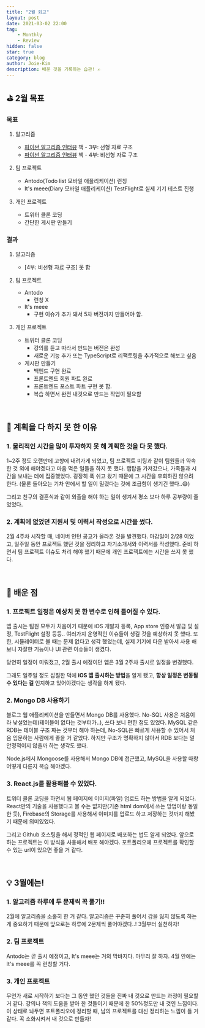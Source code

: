 ```yaml
---
title: "2월 회고"
layout: post
date: 2021-03-02 22:00
tag:
    - Monthly
    - Review
hidden: false
star: true
category: blog
author: Joie-Kim
description: 배운 것을 기록하는 습관! ✍️
---
```


## ⛳️ 2월 목표

### 목표

1. 알고리즘

    - [파이썬 알고리즘 인터뷰](http://www.kyobobook.co.kr/product/detailViewKor.laf?mallGb=KOR&ejkGb=KOR&barcode=9791189909178) 책 - 3부: 선형 자료 구조
    - [파이썬 알고리즘 인터뷰](http://www.kyobobook.co.kr/product/detailViewKor.laf?mallGb=KOR&ejkGb=KOR&barcode=9791189909178) 책 - 4부: 비선형 자료 구조

2. 팀 프로젝트

    - Antodo(Todo list 모바일 애플리케이션) 런칭
    - It's meee(Diary 모바일 애플리케이션) TestFlight로 실제 기기 테스트 진행

3. 개인 프로젝트

    - 트위터 클론 코딩
    - 간단한 게시판 만들기

### 결과

1. 알고리즘

    - [4부: 비선형 자료 구조] 못 함

2. 팀 프로젝트

    - Antodo
        - 런칭 X
    - It's meee
        - 구현 이슈가 추가 돼서 5차 버전까지 만들어야 함.

3. 개인 프로젝트

    - 트위터 클론 코딩
        - 강의를 듣고 따라서 만드는 버전은 완성
        - 새로운 기능 추가 또는 TypeScript로 리팩토링을 추가적으로 해보고 싶음
    - 게시판 만들기
        - 백엔드 구현 완료
        - 프론트엔드 회원 파트 완료
        - 프론트엔드 포스트 파트 구현 못 함.
        - 복습 하면서 완전 내것으로 만드는 작업이 필요함

<br>

## 📌 계획을 다 하지 못 한 이유

### 1. 물리적인 시간을 많이 투자하지 못 해 계획한 것을 다 못 했다.

1~2주 정도 오랜만에 고향에 내려가게 되었고, 팀 프로젝트 미팅과 같이 팀원들과 약속한 것 외에 해야겠다고 마음 먹은 일들을 하지 못 했다. 랩탑을 가져갔으나, 가족들과 시간을 보내는 데에 집중했었다. 굉장히 푹 쉬고 왔기 때문에 그 시간을 후회하진 않으려 한다. (물론 돌아오는 기차 안에서 할 일이 밀렸다는 것에 조급함이 생기긴 했다..😅)

그리고 친구의 결혼식과 같이 외출을 해야 하는 일이 생겨서 평소 보다 하루 공부량이 줄었었다.

### 2. 계획에 없었던 지원서 및 이력서 작성으로 시간을 썼다.

2월 4주차 시작할 때, 네이버 인턴 공고가 올라온 것을 발견했다. 마감일이 2/28 이었고, 일주일 동안 프로젝트 했던 것을 정리하고 자기소개서와 이력서를 작성했다. 준비 하면서 팀 프로젝트 이슈도 처리 해야 했기 때문에 개인 프로젝트에는 시간을 쓰지 못 했다.

<br>

## 📌 배운 점

### 1. 프로젝트 일정은 예상치 못 한 변수로 인해 틀어질 수 있다.

앱 출시는 팀원 모두가 처음이기 때문에 iOS 개발자 등록, App store 인증서 발급 및 설정, TestFlight 설정 등등.. 여러가지 운영적인 이슈들이 생길 것을 예상하지 못 했다. 또한, 시뮬레이터로 볼 때는 문제 없다고 생각 했었는데, 실제 기기에 다운 받아서 사용 해보니 자잘한 기능이나 UI 관련 이슈들이 생겼다.

당연히 일정이 미뤄졌고, 2월 출시 에정이던 앱은 3월 2주차 출시로 일정을 변경했다.

그래도 일주일 정도 삽질한 덕에 **iOS 앱 출시하는 방법**을 알게 됐고, **항상 일정은 변동될 수 있다는 걸** 인지하고 있어야겠다는 생각을 하게 됐다.

### 2. Mongo DB 사용하기

블로그 웹 애플리케이션을 만들면서 Mongo DB를 사용했다. No-SQL 사용은 처음이라 낯설었는데(테이블이 없다는 것부터가..), 쓰다 보니 편한 점도 있었다. MySQL 같은 RDB는 테이블 구조 짜는 것부터 해야 하는데, No-SQL은 빠르게 사용할 수 있어서 처음 입문하는 사람에게 좋을 거 같았다. 하지만 구조가 명확하지 않아서 RDB 보다는 덜 안정적이지 않을까 하는 생각도 했다.

Node.js에서 Mongoose를 사용해서 Mongo DB에 접근했고, MySQL을 사용할 때랑 어떻게 다른지 복습 해야겠다.

### 3. React.js를 활용해볼 수 있었다.

트위터 클론 코딩을 하면서 웹 페이지에 이미지(파일) 업로드 하는 방법을 알게 되었다. React만의 기술을 사용했다고 볼 수는 없지만(기존 html dom에서 쓰는 방법이랑 동일한 듯), Firebase의 Storage를 사용해서 이미지를 업로드 하고 저장하는 것까지 해봤기 때문에 의미있었다.

그리고 Github 호스팅을 해서 정적인 웹 페이지로 배포하는 법도 알게 되었다. 앞으로 하는 프로젝트는 이 방식을 사용해서 배포 해야겠다. 포트폴리오에 프로젝트를 확인할 수 있는 url이 있으면 좋을 거 같다.

<br>

## 💡 3월에는!

### 1. 알고리즘 하루에 두 문제씩 꼭 풀기!!

2월에 알고리즘을 소홀히 한 거 같다. 알고리즘은 꾸준히 풀어서 감을 잃지 않도록 하는 게 중요하기 때문에 앞으로는 하루에 2문제씩 풀어야겠다..! 3월부터 실천하자!

### 2. 팀 프로젝트

Antodo는 곧 출시 예정이고, It's meee는 거의 막바지다. 마무리 잘 하자. 4월 안에는 It's meee를 꼭 런칭할 거다.

### 3. 개인 프로젝트

무언가 새로 시작하기 보다는 그 동안 했던 것들을 진짜 내 것으로 만드는 과정이 필요할 거 같다. 강의나 책의 도움을 받아 한 것들이기 때문에 한 50%정도만 내 것인 느낌이다. 이 상태로 놔두면 포트폴리오에 정리할 때, 남의 프로젝트를 대신 정리하는 느낌이 들 거 같다. 꼭 소화시켜서 내 것으로 만들자!
